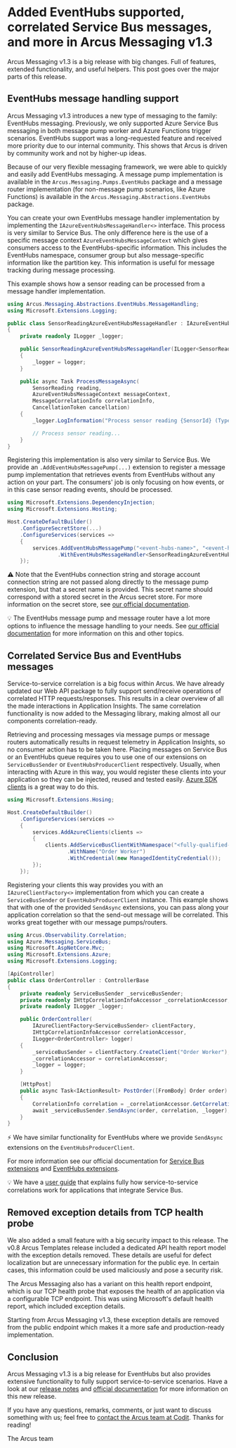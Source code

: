 # Added EventHubs supported, correlated Service Bus messages, and more in Arcus Messaging v1.3
Arcus Messaging v1.3 is a big release with big changes. Full of features, extended functionality, and useful helpers. This post goes over the major parts of this release.

## EventHubs message handling support
Arcus Messaging v1.3 introduces a new type of messaging to the family: EventHubs messaging. Previously, we only supported Azure Service Bus messaging in both message pump worker and Azure Functions trigger scenarios. EventHubs support was a long-requested feature and received more priority due to our internal community. This shows that Arcus is driven by community work and not by higher-up ideas.

Because of our very flexible messaging framework, we were able to quickly and easily add EventHubs messaging. A message pump implementation is available in the `Arcus.Messaging.Pumps.EventHubs` package and a message router implementation (for non-message pump scenarios, like Azure Functions) is available in the `Arcus.Messaging.Abstractions.EventHubs` package.

You can create your own EventHubs message handler implementation by implementing the `IAzureEventHubsMessageHandler<>` interface. This process is very similar to Service Bus. The only difference here is the use of a specific message context `AzureEventHubsMessageContext` which gives consumers access to the EventHubs-specific information. This includes the EventHubs namespace, consumer group but also message-specific information like the partition key. This information is useful for message tracking during message processing.

This example shows how a sensor reading can be processed from a message handler implementation.
```csharp
using Arcus.Messaging.Abstractions.EventHubs.MessageHandling;
using Microsoft.Extensions.Logging;

public class SensorReadingAzureEventHubsMessageHandler : IAzureEventHubsMessageHandler<SensorReading>
{
    private readonly ILogger _logger;

    public SensorReadingAzureEventHubsMessageHandler(ILogger<SensorReadingAzureEventHubsMessageHandler> logger)
    {
        _logger = logger;
    }

    public async Task ProcessMessageAsync(
        SensorReading reading,
        AzureEventHubsMessageContext messageContext,
        MessageCorrelationInfo correlationInfo,
        CancellationToken cancellation)
    {
        _logger.LogInformation("Process sensor reading {SensorId} (Type: {SensorType})", reading.SensorId, reading.SensorType);

        // Process sensor reading...
    }
}
```

Registering this implementation is also very similar to Service Bus. We provide an `.AddEventHubsMessagePump(...)` extension to register a message pump implementation that retrieves events from EventHubs without any action on your part. The consumers' job is only focusing on how events, or in this case sensor reading events, should be processed.
```csharp
using Microsoft.Extensions.DependencyInjection;
using Microsoft.Extensions.Hosting;

Host.CreateDefaultBuilder()
    .ConfigureSecretStore(...)
    .ConfigureServices(services =>
    {
        services.AddEventHubsMessagePump("<event-hubs-name>", "<event-hubs-connection-string-secret-name>", "<blob-container-name>", "<storage-account-connection-string-secret-name>)
                .WithEventHubsMessageHandler<SensorReadingAzureEventHubsMessageHandler, SensorReading>();
    });
```

⚠ Note that the EventHubs connection string and storage account connection string are not passed along directly to the message pump extension, but that a secret name is provided. This secret name should correspond with a stored secret in the Arcus secret store. For more information on the secret store, see [our official documentation](https://security.arcus-azure.net/features/secret-store).

💡 The EventHubs message pump and message router have a lot more options to influence the message handling to your needs. See [our official documentation](https://messaging.arcus-azure.net/Features/message-handling/event-hubs) for more information on this and other topics.

## Correlated Service Bus and EventHubs messages
Service-to-service correlation is a big focus within Arcus. We have already updated our Web API package to fully support send/receive operations of correlated HTTP requests/responses. This results in a clear overview of all the made interactions in Application Insights. The same correlation functionality is now added to the Messaging library, making almost all our components correlation-ready.

Retrieving and processing messages via message pumps or message routers automatically results in request telemetry in Application Insights, so no consumer action has to be taken here. Placing messages on Service Bus or an EventHubs queue requires you to use one of our extensions on `ServiceBusSender` or `EventHubsProducerClient` respectively. Usually, when interacting with Azure in this way, you would register these clients into your application so they can be injected, reused and tested easily. [Azure SDK clients](https://www.nuget.org/packages/Microsoft.Extensions.Azure/) is a great way to do this.
```csharp
using Microsoft.Extensions.Hosing;

Host.CreateDefaultBuilder()
    .ConfigureServices(services =>
    {
        services.AddAzureClients(clients =>
        {
            clients.AddServiceBusClientWithNamespace("<fully-qualified-servicebus-namespace>")
                   .WithName("Order Worker")
                   .WithCredential(new ManagedIdentityCredential());
        });
    });
```

Registering your clients this way provides you with an `IAzureClientFactory<>` implementation from which you can create a `ServiceBusSender` or `EventHubsProducerClient` instance. This example shows that with one of the provided `SendAsync` extensions, you can pass along your application correlation so that the send-out message will be correlated. This works great together with our message pumps/routers.
```csharp
using Arcus.Observability.Correlation;
using Azure.Messaging.ServiceBus;
using Microsoft.AspNetCore.Mvc;
using Microsoft.Extensions.Azure;
using Microsoft.Extensions.Logging;

[ApiController]
public class OrderController : ControllerBase
{
    private readonly ServiceBusSender _serviceBusSender;
    private readonly IHttpCorrelationInfoAccessor _correlationAccessor;
    private readonly ILogger _logger;

    public OrderController(
        IAzureClientFactory<ServiceBusSender> clientFactory,
        IHttpCorrelationInfoAccessor correlationAccessor,
        ILogger<OrderController> logger)
    {
        _serviceBusSender = clientFactory.CreateClient("Order Worker");
        _correlationAccessor = correlationAccessor;
        _logger = logger;
    }

    [HttpPost]
    public async Task<IActionResult> PostOrder([FromBody] Order order)
    {
        CorrelationInfo correlation = _correlationAccessor.GetCorrelationInfo();
        await _serviceBusSender.SendAsync(order, correlation, _logger);
    }
}
```

⚡ We have similar functionality for EventHubs where we provide `SendAsync` extensions on the `EventHubsProducerClient`.

For more information see our official documentation for [Service Bus extensions](https://messaging.arcus-azure.net/Features/service-bus-extensions) and [EventHubs extensions](https://messaging.arcus-azure.net/Features/event-hubs-extensions).

💡 We have a [user guide]() that explains fully how service-to-service correlations work for applications that integrate Service Bus. 

## Removed exception details from TCP health probe
We also added a small feature with a big security impact to this release. The v0.8 Arcus Templates release included a dedicated API health report model with the exception details removed. These details are useful for defect localization but are unnecessary information for the public eye. In certain cases, this information could be used maliciously and pose a security risk.

The Arcus Messaging also has a variant on this health report endpoint, which is our TCP health probe that exposes the health of an application via a configurable TCP endpoint. This was using Microsoft's default health report, which included exception details.

Starting from Arcus Messaging v1.3, these exception details are removed from the public endpoint which makes it a more safe and production-ready implementation.

## Conclusion
Arcus Messaging v1.3 is a big release for EventHubs but also provides extensive functionality to fully support service-to-service scenarios.
Have a look at our [release notes](https://github.com/arcus-azure/arcus.messaging/releases/tag/v1.3.0) and [official documentation](https://messaging.arcus-azure.net/) for more information on this new release.

If you have any questions, remarks, comments, or just want to discuss something with us; feel free to [contact the Arcus team at Codit](https://github.com/arcus-azure/arcus.messaging/issues/new/choose).
Thanks for reading!

The Arcus team